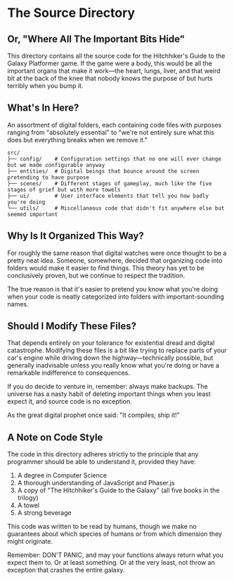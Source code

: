 # The Source Directory

## Or, "Where All The Important Bits Hide"

This directory contains all the source code for the Hitchhiker's Guide to the Galaxy Platformer game. If the game were a body, this would be all the important organs that make it work—the heart, lungs, liver, and that weird bit at the back of the knee that nobody knows the purpose of but hurts terribly when you bump it.

## What's In Here?

An assortment of digital folders, each containing code files with purposes ranging from "absolutely essential" to "we're not entirely sure what this does but everything breaks when we remove it."

```
src/
├── config/    # Configuration settings that no one will ever change but we made configurable anyway
├── entities/  # Digital beings that bounce around the screen pretending to have purpose
├── scenes/    # Different stages of gameplay, much like the five stages of grief but with more towels
├── ui/        # User interface elements that tell you how badly you're doing
└── utils/     # Miscellaneous code that didn't fit anywhere else but seemed important
```

## Why Is It Organized This Way?

For roughly the same reason that digital watches were once thought to be a pretty neat idea. Someone, somewhere, decided that organizing code into folders would make it easier to find things. This theory has yet to be conclusively proven, but we continue to respect the tradition.

The true reason is that it's easier to pretend you know what you're doing when your code is neatly categorized into folders with important-sounding names.

## Should I Modify These Files?

That depends entirely on your tolerance for existential dread and digital catastrophe. Modifying these files is a bit like trying to replace parts of your car's engine while driving down the highway—technically possible, but generally inadvisable unless you really know what you're doing or have a remarkable indifference to consequences.

If you do decide to venture in, remember: always make backups. The universe has a nasty habit of deleting important things when you least expect it, and source code is no exception.

As the great digital prophet once said: "It compiles; ship it!"

## A Note on Code Style

The code in this directory adheres strictly to the principle that any programmer should be able to understand it, provided they have:

1. A degree in Computer Science
2. A thorough understanding of JavaScript and Phaser.js
3. A copy of "The Hitchhiker's Guide to the Galaxy" (all five books in the trilogy)
4. A towel
5. A strong beverage

This code was written to be read by humans, though we make no guarantees about which species of humans or from which dimension they might originate.

Remember: DON'T PANIC, and may your functions always return what you expect them to. Or at least something. Or at the very least, not throw an exception that crashes the entire galaxy.
